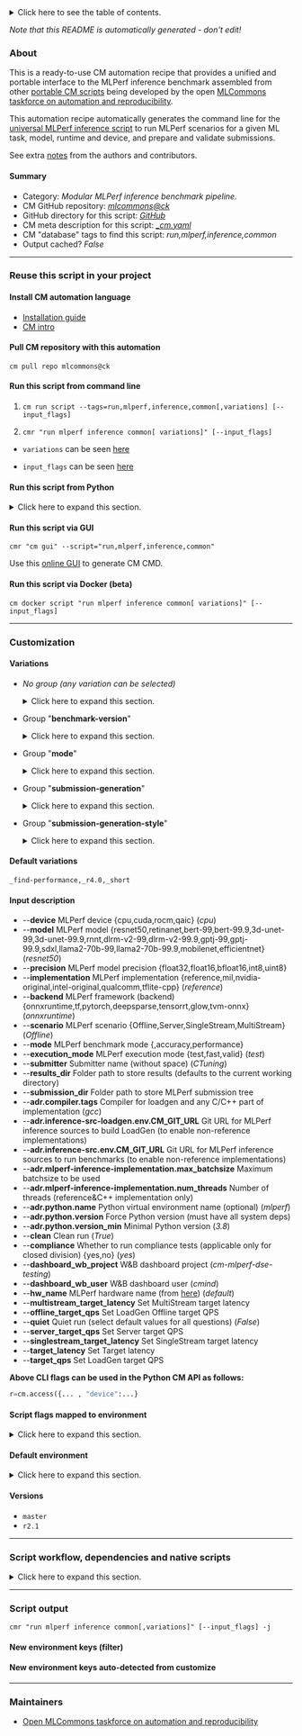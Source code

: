 <details>
<summary>Click here to see the table of contents.</summary>

* [About](#about)
* [Summary](#summary)
* [Reuse this script in your project](#reuse-this-script-in-your-project)
  * [ Install CM automation language](#install-cm-automation-language)
  * [ Check CM script flags](#check-cm-script-flags)
  * [ Run this script from command line](#run-this-script-from-command-line)
  * [ Run this script from Python](#run-this-script-from-python)
  * [ Run this script via GUI](#run-this-script-via-gui)
  * [ Run this script via Docker (beta)](#run-this-script-via-docker-(beta))
* [Customization](#customization)
  * [ Variations](#variations)
  * [ Input description](#input-description)
  * [ Script flags mapped to environment](#script-flags-mapped-to-environment)
  * [ Default environment](#default-environment)
* [Versions](#versions)
* [Script workflow, dependencies and native scripts](#script-workflow-dependencies-and-native-scripts)
* [Script output](#script-output)
* [New environment keys (filter)](#new-environment-keys-(filter))
* [New environment keys auto-detected from customize](#new-environment-keys-auto-detected-from-customize)
* [Maintainers](#maintainers)

</details>

*Note that this README is automatically generated - don't edit!*

### About

This is a ready-to-use CM automation recipe that provides a unified and portable interface to the MLPerf inference benchmark 
assembled from other [portable CM scripts](https://github.com/mlcommons/ck/blob/master/docs/list_of_scripts.md)
being developed by the open [MLCommons taskforce on automation and reproducibility](https://github.com/mlcommons/ck/blob/master/docs/taskforce.md).

This automation recipe automatically generates the command line for the [universal MLPerf inference script](../app-mlperf-inference)
to run MLPerf scenarios for a given ML task, model, runtime and device, and prepare and validate submissions.


See extra [notes](README-extra.md) from the authors and contributors.

#### Summary

* Category: *Modular MLPerf inference benchmark pipeline.*
* CM GitHub repository: *[mlcommons@ck](https://github.com/mlcommons/ck/tree/master/cm-mlops)*
* GitHub directory for this script: *[GitHub](https://github.com/mlcommons/ck/tree/master/cm-mlops/script/run-mlperf-inference-app)*
* CM meta description for this script: *[_cm.yaml](_cm.yaml)*
* CM "database" tags to find this script: *run,mlperf,inference,common*
* Output cached? *False*
___
### Reuse this script in your project

#### Install CM automation language

* [Installation guide](https://github.com/mlcommons/ck/blob/master/docs/installation.md)
* [CM intro](https://doi.org/10.5281/zenodo.8105339)

#### Pull CM repository with this automation

```cm pull repo mlcommons@ck```


#### Run this script from command line

1. `cm run script --tags=run,mlperf,inference,common[,variations] [--input_flags]`

2. `cmr "run mlperf inference common[ variations]" [--input_flags]`

* `variations` can be seen [here](#variations)

* `input_flags` can be seen [here](#script-flags-mapped-to-environment)

#### Run this script from Python

<details>
<summary>Click here to expand this section.</summary>

```python

import cmind

r = cmind.access({'action':'run'
                  'automation':'script',
                  'tags':'run,mlperf,inference,common'
                  'out':'con',
                  ...
                  (other input keys for this script)
                  ...
                 })

if r['return']>0:
    print (r['error'])

```

</details>


#### Run this script via GUI

```cmr "cm gui" --script="run,mlperf,inference,common"```

Use this [online GUI](https://cKnowledge.org/cm-gui/?tags=run,mlperf,inference,common) to generate CM CMD.

#### Run this script via Docker (beta)

`cm docker script "run mlperf inference common[ variations]" [--input_flags]`

___
### Customization


#### Variations

  * *No group (any variation can be selected)*
    <details>
    <summary>Click here to expand this section.</summary>

    * `_all-scenarios`
      - Environment variables:
        - *CM_MLPERF_LOADGEN_ALL_SCENARIOS*: `yes`
      - Workflow:
    * `_compliance`
      - Environment variables:
        - *CM_MLPERF_LOADGEN_COMPLIANCE*: `yes`
      - Workflow:
    * `_dashboard`
      - Environment variables:
        - *CM_MLPERF_DASHBOARD*: `on`
      - Workflow:

    </details>


  * Group "**benchmark-version**"
    <details>
    <summary>Click here to expand this section.</summary>

    * `_r2.1`
      - Environment variables:
        - *CM_MLPERF_INFERENCE_VERSION*: `2.1`
        - *CM_RUN_MLPERF_INFERENCE_APP_DEFAULTS*: `r2.1_default`
      - Workflow:
    * `_r3.0`
      - Environment variables:
        - *CM_MLPERF_INFERENCE_VERSION*: `3.0`
        - *CM_RUN_MLPERF_INFERENCE_APP_DEFAULTS*: `r3.0_default`
      - Workflow:
    * `_r3.1`
      - Environment variables:
        - *CM_MLPERF_INFERENCE_VERSION*: `3.1`
        - *CM_RUN_MLPERF_INFERENCE_APP_DEFAULTS*: `r3.1_default`
      - Workflow:
    * **`_r4.0`** (default)
      - Environment variables:
        - *CM_MLPERF_INFERENCE_VERSION*: `4.0`
        - *CM_RUN_MLPERF_INFERENCE_APP_DEFAULTS*: `r4.0_default`
      - Workflow:

    </details>


  * Group "**mode**"
    <details>
    <summary>Click here to expand this section.</summary>

    * `_all-modes`
      - Environment variables:
        - *CM_MLPERF_LOADGEN_ALL_MODES*: `yes`
      - Workflow:

    </details>


  * Group "**submission-generation**"
    <details>
    <summary>Click here to expand this section.</summary>

    * `_accuracy-only`
      - Environment variables:
        - *CM_MLPERF_LOADGEN_MODE*: `accuracy`
        - *CM_MLPERF_SUBMISSION_RUN*: `yes`
        - *CM_RUN_MLPERF_ACCURACY*: `on`
        - *CM_RUN_SUBMISSION_CHECKER*: `no`
      - Workflow:
    * **`_find-performance`** (default)
      - Environment variables:
        - *CM_MLPERF_FIND_PERFORMANCE_MODE*: `yes`
        - *CM_MLPERF_LOADGEN_ALL_MODES*: `no`
        - *CM_MLPERF_LOADGEN_MODE*: `performance`
        - *CM_MLPERF_RESULT_PUSH_TO_GITHUB*: `False`
      - Workflow:
    * `_performance-only`
      - Environment variables:
        - *CM_MLPERF_LOADGEN_MODE*: `performance`
        - *CM_MLPERF_SUBMISSION_RUN*: `yes`
        - *CM_RUN_SUBMISSION_CHECKER*: `no`
      - Workflow:
    * `_populate-readme`
      - Environment variables:
        - *CM_MLPERF_README*: `yes`
        - *CM_MLPERF_SUBMISSION_RUN*: `yes`
        - *CM_RUN_SUBMISSION_CHECKER*: `no`
      - Workflow:
    * `_submission`
      - Environment variables:
        - *CM_MLPERF_LOADGEN_COMPLIANCE*: `yes`
        - *CM_MLPERF_SUBMISSION_RUN*: `yes`
        - *CM_RUN_MLPERF_ACCURACY*: `on`
        - *CM_RUN_SUBMISSION_CHECKER*: `yes`
        - *CM_TAR_SUBMISSION_DIR*: `yes`
      - Workflow:
        1. ***Read "post_deps" on other CM scripts***
           * generate,mlperf,inference,submission
             * `if (CM_MLPERF_SKIP_SUBMISSION_GENERATION not in ['yes', 'True'])`
             * CM names: `--adr.['submission-generator']...`
             - CM script: [generate-mlperf-inference-submission](https://github.com/mlcommons/ck/tree/master/cm-mlops/script/generate-mlperf-inference-submission)

    </details>


  * Group "**submission-generation-style**"
    <details>
    <summary>Click here to expand this section.</summary>

    * `_full`
      - Environment variables:
        - *CM_MLPERF_SUBMISSION_GENERATION_STYLE*: `full`
      - Workflow:
    * **`_short`** (default)
      - Environment variables:
        - *CM_MLPERF_SUBMISSION_GENERATION_STYLE*: `short`
      - Workflow:

    </details>


#### Default variations

`_find-performance,_r4.0,_short`

#### Input description

* --**device** MLPerf device {cpu,cuda,rocm,qaic} (*cpu*)
* --**model** MLPerf model {resnet50,retinanet,bert-99,bert-99.9,3d-unet-99,3d-unet-99.9,rnnt,dlrm-v2-99,dlrm-v2-99.9,gptj-99,gptj-99.9,sdxl,llama2-70b-99,llama2-70b-99.9,mobilenet,efficientnet} (*resnet50*)
* --**precision** MLPerf model precision {float32,float16,bfloat16,int8,uint8}
* --**implementation** MLPerf implementation {reference,mil,nvidia-original,intel-original,qualcomm,tflite-cpp} (*reference*)
* --**backend** MLPerf framework (backend) {onnxruntime,tf,pytorch,deepsparse,tensorrt,glow,tvm-onnx} (*onnxruntime*)
* --**scenario** MLPerf scenario {Offline,Server,SingleStream,MultiStream} (*Offline*)
* --**mode** MLPerf benchmark mode {,accuracy,performance}
* --**execution_mode** MLPerf execution mode {test,fast,valid} (*test*)
* --**submitter** Submitter name (without space) (*CTuning*)
* --**results_dir** Folder path to store results (defaults to the current working directory)
* --**submission_dir** Folder path to store MLPerf submission tree
* --**adr.compiler.tags** Compiler for loadgen and any C/C++ part of implementation (*gcc*)
* --**adr.inference-src-loadgen.env.CM_GIT_URL** Git URL for MLPerf inference sources to build LoadGen (to enable non-reference implementations)
* --**adr.inference-src.env.CM_GIT_URL** Git URL for MLPerf inference sources to run benchmarks (to enable non-reference implementations)
* --**adr.mlperf-inference-implementation.max_batchsize** Maximum batchsize to be used
* --**adr.mlperf-inference-implementation.num_threads** Number of threads (reference&C++ implementation only)
* --**adr.python.name** Python virtual environment name (optional) (*mlperf*)
* --**adr.python.version** Force Python version (must have all system deps)
* --**adr.python.version_min** Minimal Python version (*3.8*)
* --**clean** Clean run (*True*)
* --**compliance** Whether to run compliance tests (applicable only for closed division) {yes,no} (*yes*)
* --**dashboard_wb_project** W&B dashboard project (*cm-mlperf-dse-testing*)
* --**dashboard_wb_user** W&B dashboard user (*cmind*)
* --**hw_name** MLPerf hardware name (from [here](https://github.com/mlcommons/ck/tree/master/cm-mlops/script/get-mlperf-inference-sut-description/hardware)) (*default*)
* --**multistream_target_latency** Set MultiStream target latency
* --**offline_target_qps** Set LoadGen Offline target QPS
* --**quiet** Quiet run (select default values for all questions) (*False*)
* --**server_target_qps** Set Server target QPS
* --**singlestream_target_latency** Set SingleStream target latency
* --**target_latency** Set Target latency
* --**target_qps** Set LoadGen target QPS

**Above CLI flags can be used in the Python CM API as follows:**

```python
r=cm.access({... , "device":...}
```

#### Script flags mapped to environment
<details>
<summary>Click here to expand this section.</summary>

* `--backend=value`  &rarr;  `CM_MLPERF_BACKEND=value`
* `--category=value`  &rarr;  `CM_MLPERF_SUBMISSION_SYSTEM_TYPE=value`
* `--clean=value`  &rarr;  `CM_MLPERF_CLEAN_ALL=value`
* `--compliance=value`  &rarr;  `CM_MLPERF_LOADGEN_COMPLIANCE=value`
* `--dashboard_wb_project=value`  &rarr;  `CM_MLPERF_DASHBOARD_WANDB_PROJECT=value`
* `--dashboard_wb_user=value`  &rarr;  `CM_MLPERF_DASHBOARD_WANDB_USER=value`
* `--debug=value`  &rarr;  `CM_DEBUG_SCRIPT_BENCHMARK_PROGRAM=value`
* `--device=value`  &rarr;  `CM_MLPERF_DEVICE=value`
* `--division=value`  &rarr;  `CM_MLPERF_SUBMISSION_DIVISION=value`
* `--dump_version_info=value`  &rarr;  `CM_DUMP_VERSION_INFO=value`
* `--execution_mode=value`  &rarr;  `CM_MLPERF_EXECUTION_MODE=value`
* `--find_performance=value`  &rarr;  `CM_MLPERF_FIND_PERFORMANCE_MODE=value`
* `--gpu_name=value`  &rarr;  `CM_NVIDIA_GPU_NAME=value`
* `--hw_name=value`  &rarr;  `CM_HW_NAME=value`
* `--hw_notes_extra=value`  &rarr;  `CM_MLPERF_SUT_SW_NOTES_EXTRA=value`
* `--imagenet_path=value`  &rarr;  `IMAGENET_PATH=value`
* `--implementation=value`  &rarr;  `CM_MLPERF_IMPLEMENTATION=value`
* `--lang=value`  &rarr;  `CM_MLPERF_IMPLEMENTATION=value`
* `--mode=value`  &rarr;  `CM_MLPERF_LOADGEN_MODE=value`
* `--model=value`  &rarr;  `CM_MLPERF_MODEL=value`
* `--multistream_target_latency=value`  &rarr;  `CM_MLPERF_LOADGEN_MULTISTREAM_TARGET_LATENCY=value`
* `--network=value`  &rarr;  `CM_NETWORK_LOADGEN=value`
* `--offline_target_qps=value`  &rarr;  `CM_MLPERF_LOADGEN_OFFLINE_TARGET_QPS=value`
* `--output_dir=value`  &rarr;  `OUTPUT_BASE_DIR=value`
* `--output_summary=value`  &rarr;  `MLPERF_INFERENCE_SUBMISSION_SUMMARY=value`
* `--output_tar=value`  &rarr;  `MLPERF_INFERENCE_SUBMISSION_TAR_FILE=value`
* `--power=value`  &rarr;  `CM_SYSTEM_POWER=value`
* `--precision=value`  &rarr;  `CM_MLPERF_MODEL_PRECISION=value`
* `--preprocess_submission=value`  &rarr;  `CM_RUN_MLPERF_SUBMISSION_PREPROCESSOR=value`
* `--push_to_github=value`  &rarr;  `CM_MLPERF_RESULT_PUSH_TO_GITHUB=value`
* `--readme=value`  &rarr;  `CM_MLPERF_README=value`
* `--regenerate_accuracy_file=value`  &rarr;  `CM_MLPERF_REGENERATE_ACCURACY_FILE=value`
* `--regenerate_files=value`  &rarr;  `CM_REGENERATE_MEASURE_FILES=value`
* `--rerun=value`  &rarr;  `CM_RERUN=value`
* `--results_dir=value`  &rarr;  `OUTPUT_BASE_DIR=value`
* `--results_git_url=value`  &rarr;  `CM_MLPERF_RESULTS_GIT_REPO_URL=value`
* `--run_checker=value`  &rarr;  `CM_RUN_SUBMISSION_CHECKER=value`
* `--run_style=value`  &rarr;  `CM_MLPERF_EXECUTION_MODE=value`
* `--save_console_log=value`  &rarr;  `CM_SAVE_CONSOLE_LOG=value`
* `--scenario=value`  &rarr;  `CM_MLPERF_LOADGEN_SCENARIO=value`
* `--server_target_qps=value`  &rarr;  `CM_MLPERF_LOADGEN_SERVER_TARGET_QPS=value`
* `--singlestream_target_latency=value`  &rarr;  `CM_MLPERF_LOADGEN_SINGLESTREAM_TARGET_LATENCY=value`
* `--skip_submission_generation=value`  &rarr;  `CM_MLPERF_SKIP_SUBMISSION_GENERATION=value`
* `--skip_truncation=value`  &rarr;  `CM_SKIP_TRUNCATE_ACCURACY=value`
* `--submission_dir=value`  &rarr;  `CM_MLPERF_SUBMISSION_DIR=value`
* `--submitter=value`  &rarr;  `CM_MLPERF_SUBMITTER=value`
* `--sut_servers=value`  &rarr;  `CM_NETWORK_LOADGEN_SUT_SERVERS=value`
* `--sw_notes_extra=value`  &rarr;  `CM_MLPERF_SUT_SW_NOTES_EXTRA=value`
* `--system_type=value`  &rarr;  `CM_MLPERF_SUBMISSION_SYSTEM_TYPE=value`
* `--target_latency=value`  &rarr;  `CM_MLPERF_LOADGEN_TARGET_LATENCY=value`
* `--target_qps=value`  &rarr;  `CM_MLPERF_LOADGEN_TARGET_QPS=value`
* `--test_query_count=value`  &rarr;  `CM_TEST_QUERY_COUNT=value`

**Above CLI flags can be used in the Python CM API as follows:**

```python
r=cm.access({... , "backend":...}
```

</details>

#### Default environment

<details>
<summary>Click here to expand this section.</summary>

These keys can be updated via `--env.KEY=VALUE` or `env` dictionary in `@input.json` or using script flags.

* CM_MLPERF_IMPLEMENTATION: `reference`
* CM_MLPERF_MODEL: `resnet50`
* CM_MLPERF_RUN_STYLE: `test`
* CM_OUTPUT_FOLDER_NAME: `test_results`

</details>

#### Versions
* `master`
* `r2.1`
___
### Script workflow, dependencies and native scripts

<details>
<summary>Click here to expand this section.</summary>

  1. ***Read "deps" on other CM scripts from [meta](https://github.com/mlcommons/ck/tree/master/cm-mlops/script/run-mlperf-inference-app/_cm.yaml)***
     * detect,os
       - CM script: [detect-os](https://github.com/mlcommons/ck/tree/master/cm-mlops/script/detect-os)
     * detect,cpu
       - CM script: [detect-cpu](https://github.com/mlcommons/ck/tree/master/cm-mlops/script/detect-cpu)
     * get,python3
       * CM names: `--adr.['python', 'python3']...`
       - CM script: [get-python3](https://github.com/mlcommons/ck/tree/master/cm-mlops/script/get-python3)
     * get,mlcommons,inference,src
       * CM names: `--adr.['inference-src']...`
       - CM script: [get-mlperf-inference-src](https://github.com/mlcommons/ck/tree/master/cm-mlops/script/get-mlperf-inference-src)
     * get,sut,description
       - CM script: [get-mlperf-inference-sut-description](https://github.com/mlcommons/ck/tree/master/cm-mlops/script/get-mlperf-inference-sut-description)
     * get,mlperf,inference,results,dir
       * `if (OUTPUT_BASE_DIR  != True)`
       * CM names: `--adr.['get-mlperf-inference-results-dir']...`
       - CM script: [get-mlperf-inference-results-dir](https://github.com/mlcommons/ck/tree/master/cm-mlops/script/get-mlperf-inference-results-dir)
     * install,pip-package,for-cmind-python,_package.tabulate
       - CM script: [install-pip-package-for-cmind-python](https://github.com/mlcommons/ck/tree/master/cm-mlops/script/install-pip-package-for-cmind-python)
     * get,mlperf,inference,utils
       - CM script: [get-mlperf-inference-utils](https://github.com/mlcommons/ck/tree/master/cm-mlops/script/get-mlperf-inference-utils)
  1. ***Run "preprocess" function from [customize.py](https://github.com/mlcommons/ck/tree/master/cm-mlops/script/run-mlperf-inference-app/customize.py)***
  1. Read "prehook_deps" on other CM scripts from [meta](https://github.com/mlcommons/ck/tree/master/cm-mlops/script/run-mlperf-inference-app/_cm.yaml)
  1. ***Run native script if exists***
  1. Read "posthook_deps" on other CM scripts from [meta](https://github.com/mlcommons/ck/tree/master/cm-mlops/script/run-mlperf-inference-app/_cm.yaml)
  1. ***Run "postrocess" function from [customize.py](https://github.com/mlcommons/ck/tree/master/cm-mlops/script/run-mlperf-inference-app/customize.py)***
  1. Read "post_deps" on other CM scripts from [meta](https://github.com/mlcommons/ck/tree/master/cm-mlops/script/run-mlperf-inference-app/_cm.yaml)
</details>

___
### Script output
`cmr "run mlperf inference common[,variations]" [--input_flags] -j`
#### New environment keys (filter)

#### New environment keys auto-detected from customize

___
### Maintainers

* [Open MLCommons taskforce on automation and reproducibility](https://github.com/mlcommons/ck/blob/master/docs/taskforce.md)